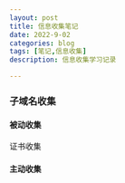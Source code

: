 ```yaml
---
layout: post
title: 信息收集笔记
date: 2022-9-02
categories: blog
tags: [笔记,信息收集]
description: 信息收集学习记录

---
```


### 子域名收集

#### 被动收集



证书收集



#### 主动收集
